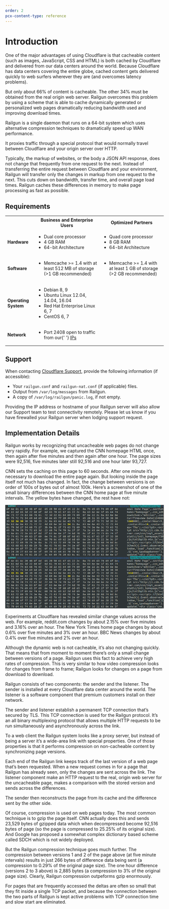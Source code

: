 ```yaml
---
order: 2
pcx-content-type: reference
---
```


# Introduction

One of the major advantages of using Cloudflare is that cacheable content (such as images, JavaScript, CSS and HTML) is both cached by Cloudflare and delivered from our data centers around the world. Because Cloudflare has data centers covering the entire globe, cached content gets delivered quickly to web surfers wherever they are (and overcomes latency problems).

But only about 66% of content is cacheable. The other 34% must be obtained from the real origin web server. Railgun overcomes this problem by using a scheme that is able to cache dynamically generated or personalized web pages dramatically reducing bandwidth used and improving download times.

Railgun is a single daemon that runs on a 64-bit system which uses alternative compression techniques to dramatically speed up WAN performance.

It proxies traffic through a special protocol that would normally travel between Cloudflare and your origin server over HTTP.

Typically, the markup of websites, or the body a JSON API response, does not change that frequently from one request to the next. Instead of transferring the entire request between Cloudflare and your environment, Railgun will transfer only the changes in markup from one request to the next. This cuts down on bandwidth, transfer time, and overall page load times. Railgun caches these differences in memory to make page processing as fast as possible.

## Requirements

<TableWrap>
  <table>
    <tr>
      <th>&nbsp;</th>
      <th>Business and Enterprise Users</th>
      <th>Optimized Partners</th>
    </tr>
    <tr>
      <td>
        <strong>Hardware</strong>
      </td>
      <td>
        <ul>
          <li>Dual core processor</li>
          <li>4 GB RAM</li>
          <li>64-bit Architecture</li>
        </ul>
      </td>
      <td>
        <ul>
          <li>Quad core processor</li>
          <li>8 GB RAM</li>
          <li>64-bit Architecture</li>
        </ul>
      </td>
    </tr>
    <tr>
      <td>
        <strong>Software</strong>
      </td>
      <td>
        <ul>
          <li>
            Memcache &gt;= 1.4 with at least 512 MB of storage (&gt;1 GB
            recommended)
          </li>
        </ul>
      </td>
      <td>
        <ul>
          <li>
            Memcache &gt;= 1.4 with at least 1 GB of storage (&gt;2 GB
            recommended)
          </li>
        </ul>
      </td>
    </tr>
    <tr>
      <td>
        <strong>Operating System</strong>
      </td>
      <td>
        <ul>
          <li>Debian 8, 9</li>
          <li>Ubuntu Linux 12.04, 14.04, 16.04</li>
          <li>Red Hat Enterprise Linux 6, 7</li>
          <li>CentOS 6, 7</li>
        </ul>
      </td>
      <td>&nbsp;</td>
    </tr>
    <tr>
      <td>
        <strong>Network</strong>
      </td>
      <td>
        <ul>
          <li>
            Port 2408 open to traffic from our{' '}
            <a href="https://www.cloudflare.com/ips">IPs</a>
          </li>
        </ul>
      </td>
      <td>&nbsp;</td>
    </tr>
  </table>
</TableWrap>

## Support

When contacting [Cloudflare Support](https://support.cloudflare.com/hc/articles/200172476), provide the following information (if accessible):

- Your `railgun.conf` and `railgun-nat.conf` (if applicable) files.
- Output from `/var/log/messages` from Railgun.
- A copy of `/var/log/railgun/panic.log`, if not empty.

Providing the IP address or hostname of your Railgun server will also allow our Support team to test connectivity remotely. Please let us know if you have firewalled your Railgun server when lodging support request.

## Implementation Details

Railgun works by recognizing that uncacheable web pages do not change very rapidly. For example, we captured the CNN homepage HTML once, then again after five minutes and then again after one hour. The page sizes were 92,516, five minutes later still 92,516 and one hour later 93,727.

CNN sets the caching on this page to 60 seconds. After one minute it’s necessary to download the entire page again. But looking inside the page itself not much has changed. In fact, the change between versions is on order of 100s of bytes out of almost 100k. Here’s a screenshot of one of the small binary differences between the CNN home page at five minute intervals. The yellow bytes have changed, the rest have not:

![Binary of CNN homepage](./media/cnn.webp)

Experiments at Cloudflare has revealed similar change values across the web. For example, reddit.com changes by about 2.15% over five minutes and 3.16% over an hour. The New York Times home page changes by about 0.6% over five minutes and 3% over an hour. BBC News changes by about 0.4% over five minutes and 2% over an hour.

Although the dynamic web is not cacheable, it’s also not changing quickly. That means that from moment to moment there’s only a small change between versions of a page. Railgun uses this fact to achieve very high rates of compression. This is very similar to how video compression looks for changes from frame to frame; Railgun looks for changes on a page from download to download.

Railgun consists of two components: the sender and the listener. The sender is installed at every Cloudflare data center around the world. The listener is a software component that premium customers install on their network.

The sender and listener establish a permanent TCP connection that’s secured by TLS. This TCP connection is used for the Railgun protocol. It’s an all binary multiplexing protocol that allows multiple HTTP requests to be run simultaneously and asynchronously across the link.

To a web client the Railgun system looks like a proxy server, but instead of being a server it’s a wide-area link with special properties. One of those properties is that it performs compression on non-cacheable content by synchronizing page versions.

Each end of the Railgun link keeps track of the last version of a web page that’s been requested. When a new request comes in for a page that Railgun has already seen, only the changes are sent across the link. The listener component make an HTTP request to the real, origin web server for the uncacheable page, makes a comparison with the stored version and sends across the differences.

The sender then reconstructs the page from its cache and the difference sent by the other side.

Of course, compression is used on web pages today. The most common technique is to gzip the page itself. CNN actually does this and sends 23,529 bytes of gzipped data which when decompressed become 92,516 bytes of page (so the page is compressed to 25.25% of its original size). And Google has proposed a somewhat complex dictionary based scheme called SDCH which is not widely deployed.

But the Railgun compression technique goes much further. The compression between versions 1 and 2 of the page above (at five minute intervals) results in just 266 bytes of difference data being sent (a compression to 0.29% of the original page size). The one hour difference (versions 2 to 3 above) is 2,885 bytes (a compression to 3% of the original page size). Clearly, Railgun compression outpeforms gzip enormously.

For pages that are frequently accessed the deltas are often so small that they fit inside a single TCP packet, and because the connection between the two parts of Railgun is kept active problems with TCP connection time and slow start are eliminated.

